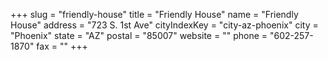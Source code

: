 +++
slug = "friendly-house"
title = "Friendly House"
name = "Friendly House"
address = "723 S. 1st Ave"
cityIndexKey = "city-az-phoenix"
city = "Phoenix"
state = "AZ"
postal = "85007"
website = ""
phone = "602-257-1870"
fax = ""
+++
